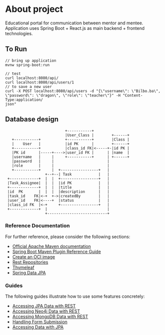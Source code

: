 # About project

Educational portal for communication between mentor and mentee.
Application uses Spring Boot + React.js as main backend + frontend technologies.

## To Run
```shell script
// bring up application
mvnw spring-boot:run

// test
curl localhost:8080/api/
curl localhost:8080/api/users/1
// to save a new user
curl -X POST localhost:8080/api/users -d "{\"username\": \"Bilbo.ba\", \"password\": \"dragon\", \"role\": \"teacher\"}" -H "Content-Type:application/
json"

```

## Database design

````
                           +-----------+
                           |User_Class |        +------+
   +-----------+           +-----------+        |Class |
   |    User   |           |id PK      |        +------+
   +-----------+           |class_id FK|<-----+-|id PK |
   |PK id      |-----+---->|user_id FK |      | |name  |
   |username   |     |     +-----------+      | +------+
   |password   |     |                        |
   |role       |     |                        |
   +-----------+     |  +-----------------+   |
                  +--+--| Task            |   |
 +-------------+  |  |  +-----------------+   |
 |Task_Assignee|  |  |  |id PK            |   |
 +-------------+  |  |  |title            |   |
 |id  PK       |  |  |  |description      |   |
 |task_id    FK|<-+  +->|createdBy        |   |
 |user_id    FK|<----+  |status           |   |
 |class_id FK  |<-+     +-----------------+   |
 +-------------+  |                           |
                  +---------------------------+
````

### Reference Documentation
For further reference, please consider the following sections:

* [Official Apache Maven documentation](https://maven.apache.org/guides/index.html)
* [Spring Boot Maven Plugin Reference Guide](https://docs.spring.io/spring-boot/docs/2.4.3/maven-plugin/reference/html/)
* [Create an OCI image](https://docs.spring.io/spring-boot/docs/2.4.3/maven-plugin/reference/html/#build-image)
* [Rest Repositories](https://docs.spring.io/spring-boot/docs/2.4.3/reference/htmlsingle/#howto-use-exposing-spring-data-repositories-rest-endpoint)
* [Thymeleaf](https://docs.spring.io/spring-boot/docs/2.4.3/reference/htmlsingle/#boot-features-spring-mvc-template-engines)
* [Spring Data JPA](https://docs.spring.io/spring-boot/docs/2.4.3/reference/htmlsingle/#boot-features-jpa-and-spring-data)

### Guides
The following guides illustrate how to use some features concretely:

* [Accessing JPA Data with REST](https://spring.io/guides/gs/accessing-data-rest/)
* [Accessing Neo4j Data with REST](https://spring.io/guides/gs/accessing-neo4j-data-rest/)
* [Accessing MongoDB Data with REST](https://spring.io/guides/gs/accessing-mongodb-data-rest/)
* [Handling Form Submission](https://spring.io/guides/gs/handling-form-submission/)
* [Accessing Data with JPA](https://spring.io/guides/gs/accessing-data-jpa/)

